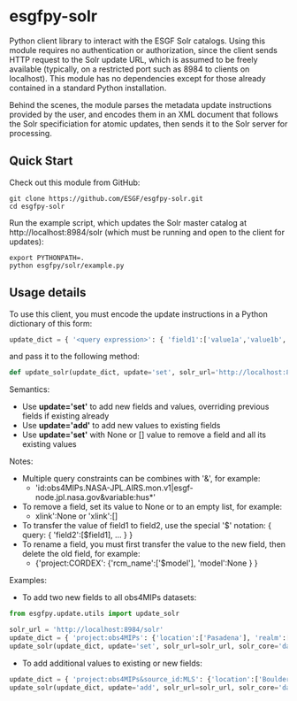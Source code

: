 # esgfpy-solr
Python client library to interact with the ESGF Solr catalogs.
Using this module requires no authentication or authorization, since the client sends HTTP request to the Solr update URL, which is
assumed to be freely available (typically, on a restricted port such as 8984 to clients on localhost).
This module has no dependencies except for those already contained in a standard Python installation.

Behind the scenes, the module parses the metadata update instructions provided by the user, and encodes them in an XML document that
follows the Solr specificiation for atomic updates, then sends it to the Solr server for processing.

## Quick Start

Check out this module from GitHub:
```shell
git clone https://github.com/ESGF/esgfpy-solr.git
cd esgfpy-solr
```
Run the example script, which updates the Solr master catalog at http://localhost:8984/solr (which must be running and open to the client for updates):
```shell
export PYTHONPATH=.
python esgfpy/solr/example.py
```

## Usage details
To use this client, you must encode the update instructions in a Python dictionary of this form:
```python
update_dict = { '<query expression>': { 'field1':['value1a','value1b',...], 'field2':['value2a','value2b',...], ... } }
```
and pass it to the following method:
```python
def update_solr(update_dict, update='set', solr_url='http://localhost:8984/solr', solr_core='datasets'):
```
Semantics:
* Use **update='set'** to add new fields and values, overriding previous fields if existing already
* Use **update='add'** to add new values to existing fields
* Use **update='set'** with None or [] value to remove a field and all its existing values

Notes:
* Multiple query constraints can be combines with '&', for example: 
  * 'id:obs4MIPs.NASA-JPL.AIRS.mon.v1|esgf-node.jpl.nasa.gov&variable:hus*'
* To remove a field, set its value to None or to an empty list, for example: 
  * xlink':None or 'xlink':[]
* To transfer the value of field1 to field2, use the special '$' notation: { query: { 'field2':[$field1], ... } }
* To rename a field, you must first transfer the value to the new field, then delete the old field, for example: 
  * {'project:CORDEX': {'rcm_name':['$model'], 'model':None } }

Examples:

* To add two new fields to all obs4MIPs datasets:
```python
from esgfpy.update.utils import update_solr

solr_url = 'http://localhost:8984/solr'
update_dict = { 'project:obs4MIPs': {'location':['Pasadena'], 'realm':['atmosphere'] } }          
update_solr(update_dict, update='set', solr_url=solr_url, solr_core='datasets')
```

* To add additional values to existing or new fields:
```python
update_dict = { 'project:obs4MIPs&source_id:MLS': {'location':['Boulder'], 'stratus':['cumulus'] } }          
update_solr(update_dict, update='add', solr_url=solr_url, solr_core='datasets')
```
